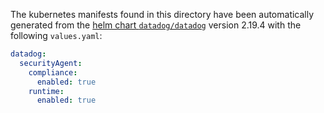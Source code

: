 The kubernetes manifests found in this directory have been automatically generated
from the [helm chart `datadog/datadog`](https://github.com/DataDog/helm-charts/tree/master/charts/datadog)
version 2.19.4 with the following `values.yaml`:

```yaml
datadog:
  securityAgent:
    compliance:
      enabled: true
    runtime:
      enabled: true
```
